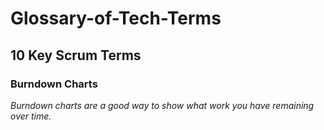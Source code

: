 # Glossary-of-Tech-Terms
## 10 Key Scrum Terms
### Burndown Charts
_Burndown charts are a good way to show what work you have remaining over time._
